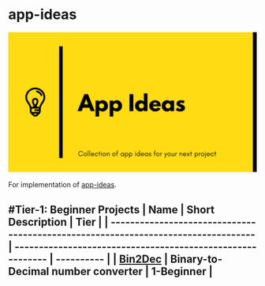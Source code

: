 # app-ideas

![App Ideas Image](./app-ideas.png)

For implementation of [app-ideas](https://github.com/florinpop17/app-ideas).

#Tier-1: Beginner Projects
| Name                                                                              | Short Description                                          | Tier       |
| --------------------------------------------------------------------------------- | ---------------------------------------------------------- | ---------- |
| [Bin2Dec](./beginners/Bin2Dec.md)                                                 | Binary-to-Decimal number converter                         | 1-Beginner |
---------------------------------------------------------------------------------------------------------------------------------------------------------------
